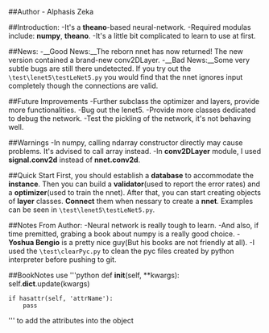 ##Author - Alphasis Zeka

##Introduction:
-It's a __theano__-based neural-network.
-Required modulas include: __numpy__, __theano__.
-It's a little bit complicated to learn to use at first.

##News:
-__Good News:__The reborn nnet has now returned! The new version contained a brand-new conv2DLayer.
-__Bad News:__Some very subtle bugs are still there undetected. If you try out the `\test\lenet5\testLeNet5.py` you would find that the nnet ignores input completely 
though the connections are valid.

##Future Improvements
-Further subclass the optimizer and layers, provide more functionalities.
-Bug out the lenet5.
-Provide more classes dedicated to debug the network.
-Test the pickling of the network, it's not behaving well.

##Warnings
-In numpy, calling ndarray constructor directly may cause problems. It's advised to call array instead.
-In __conv2DLayer__ module, I used __signal.conv2d__ instead of __nnet.conv2d__.

##Quick Start
First, you should establish a __database__ to accommodate the __instance__. Then you can build a __validator__(used to report the error rates) and a
__optimizer__(used to train the nnet). After that, you can start creating objects of __layer__ classes. __Connect__ them when nessary to create a __nnet__.
Examples can be seen in `\test\lenet5\testLeNet5.py`.

##Notes From Author:
-Neural network is really tough to learn.
-And also, if time premitted, grabing a book about numpy is a really good choice.
-__Yoshua Bengio__ is a pretty nice guy(But his books are not friendly at all).
-I used the `\test\clearPyc.py` to clean the pyc files created by python interpreter before pushing to git.

##BookNotes
use
'''python
def __init__(self, **kwargs):
    self.__dict__.update(kwargs)

    if hasattr(self, 'attrName'):
        pass
'''
to add the attributes into the object